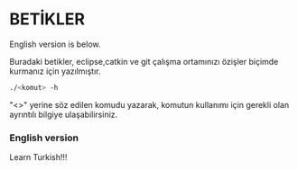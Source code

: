 # BETİKLER
English version is below.

Buradaki betikler, eclipse,catkin ve git çalışma ortamınızı özişler biçimde kurmanız için yazılmıştır. 
```sh
./<komut> -h 
```
"<>" yerine söz edilen komudu yazarak, komutun kullanımı için gerekli olan ayrıntılı bilgiye ulaşabilirsiniz.


### English version
Learn Turkish!!!
